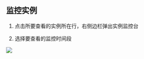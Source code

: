 ## 监控实例

1) 点击所要查看的实例所在行，右侧边栏弹出实例监控台

2) 选择要查看的监控时间段

![](http://imgcache.tcecqpoc.fsphere.cn/image/qzonestyle.gtimg.cn/qzone/vas/opensns/res/img/Resis-8.png)